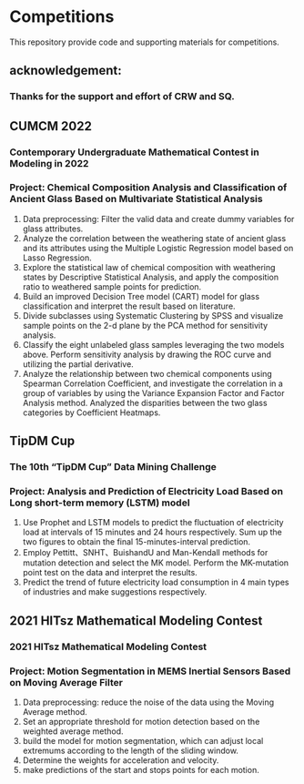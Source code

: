 # Competitions
This repository provide code and supporting materials for competitions. 



## acknowledgement: 
### Thanks for the support and effort of CRW and SQ. 


## CUMCM 2022 
### Contemporary Undergraduate Mathematical Contest in Modeling in 2022
### Project: Chemical Composition Analysis and Classification of Ancient Glass Based on Multivariate Statistical Analysis 

1.	Data preprocessing: Filter the valid data and create dummy variables for glass attributes.
2.	Analyze the correlation between the weathering state of ancient glass and its attributes using the Multiple Logistic Regression model based on Lasso Regression.
3.	Explore the statistical law of chemical composition with weathering states by Descriptive Statistical Analysis, and apply the composition ratio to weathered sample points for prediction.
4.	Build an improved Decision Tree model (CART) model for glass classification and interpret the result based on literature.
5. Divide subclasses using Systematic Clustering by SPSS and visualize sample points on the 2-d plane by the PCA method for sensitivity analysis.
6. Classify the eight unlabeled glass samples leveraging the two models above. Perform sensitivity analysis by drawing the ROC curve and utilizing the partial derivative. 
7. Analyze the relationship between two chemical components using Spearman Correlation Coefficient, and investigate the correlation in a group of variables by using the Variance Expansion Factor and Factor Analysis method. Analyzed the disparities between the two glass categories by Coefficient Heatmaps. 





## TipDM Cup
### The 10th  “TipDM Cup” Data Mining Challenge	
### Project: Analysis and Prediction of Electricity Load Based on Long short-term memory (LSTM) model

1. Use Prophet and LSTM models to predict the fluctuation of electricity load at intervals of 15 minutes and 24 hours respectively. Sum up the two figures to obtain the final 15-minutes-interval prediction.
2. Employ Pettitt、SNHT、BuishandU and Man-Kendall methods for mutation detection and select the MK model. Perform the MK-mutation point test on the data and interpret the results.
3. Predict the trend of future electricity load consumption in 4 main types of industries and make suggestions respectively.


## 2021 HITsz Mathematical Modeling Contest 	
### 2021 HITsz Mathematical Modeling Contest
### Project: Motion Segmentation in MEMS Inertial Sensors Based on Moving Average Filter


1. Data preprocessing: reduce the noise of the data using the Moving Average method.
2. Set an appropriate threshold for motion detection based on the weighted average method.
3. build the model for motion segmentation, which can adjust local extremums according to the length of the sliding window.
4. Determine the weights for acceleration and velocity. 
5. make predictions of the start and stops points for each motion.


